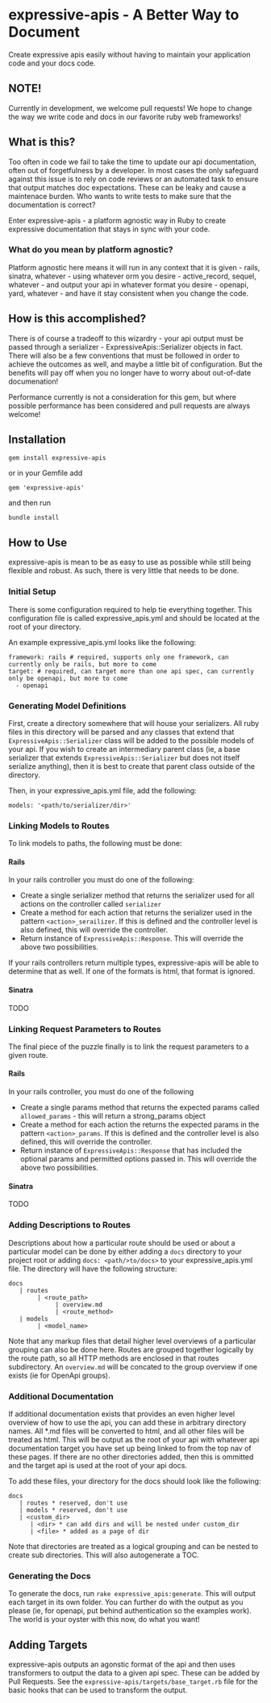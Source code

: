 # expressive-apis - A Better Way to Document

Create expressive apis easily without having to maintain your application code and your docs code.

## NOTE!

Currently in development, we welcome pull requests! We hope to change the way we write code and docs in
our favorite ruby web frameworks!

## What is this?

Too often in code we fail to take the time to update our api documentation, often out of forgetfulness
by a developer. In most cases the only safeguard against this issue is to rely on code reviews or an
automated task to ensure that output matches doc expectations. These can be leaky and cause a maintenace
burden. Who wants to write tests to make sure that the documentation is correct?

Enter expressive-apis - a platform agnostic way in Ruby to create expressive documentation that stays
in sync with your code.

### What do you mean by platform agnostic?

Platform agnostic here means it will run in any context that it is given - rails, sinatra, whatever - using
whatever orm you desire - active_record, sequel, whatever - and output your api in whatever format you desire -
openapi, yard, whatever - and have it stay consistent when you change the code.

## How is this accomplished?

There is of course a tradeoff to this wizardry - your api output must be passed through a serializer -
ExpressiveApis::Serializer objects in fact. There will also be a few conventions that must be followed
in order to achieve the outcomes as well, and maybe a little bit of configuration. But the benefits will
pay off when you no longer have to worry about out-of-date documenation!

Performance currently is not a consideration for this gem, but where possible performance has been considered
and pull requests are always welcome!

## Installation

`gem install expressive-apis`

or in your Gemfile add

`gem 'expressive-apis'`

and then run

`bundle install`

## How to Use

expressive-apis is mean to be as easy to use as possible while still being flexible and robust. As such, there
is very little that needs to be done.

### Initial Setup

There is some configuration required to help tie everything together. This configuration file is called expressive_apis.yml
and should be located at the root of your directory.

An example expressive_apis.yml looks like the following:

```
framework: rails # required, supports only one framework, can currently only be rails, but more to come
target: # required, can target more than one api spec, can currently only be openapi, but more to come
  - openapi
```

### Generating Model Definitions

First, create a directory somewhere that will house your serializers. All ruby files in this directory will be
parsed and any classes that extend that `ExpressiveApis::Serializer` class will be added to the possible models
of your api. If you wish to create an intermediary parent class (ie, a base serializer that extends `ExpressiveApis::Serializer`
but does not itself serialize anything), then it is best to create that parent class outside of the directory.

Then, in your expressive_apis.yml file, add the following:

```
models: '<path/to/serializer/dir>'
```

### Linking Models to Routes

To link models to paths, the following must be done:

#### Rails

In your rails controller you must do one of the following:

- Create a single serializer method that returns the serializer used for all actions on the controller called `serializer`
- Create a method for each action that returns the serializer used in the pattern `<action>_serailizer`. If this is defined
and the controller level is also defined, this will override the controller.
- Return instance of `ExpressiveApis::Response`. This will override the above two possibilities.

If your rails controllers return multiple types, expressive-apis will be able to determine that as well. If one of
the formats is html, that format is ignored.

#### Sinatra

TODO

### Linking Request Parameters to Routes

The final piece of the puzzle finally is to link the request parameters to a given route.

#### Rails

In your rails controller, you must do one of the following

- Create a single params method that returns the expected params called `allowed_params` - this will return a strong_params object
- Create a method for each action the returns the expected params in the pattern `<action>_params`. If this is defined
and the controller level is also defined, this will override the controller.
- Return instance of `ExpressiveApis::Response` that has included the optional params and permitted options passed in. This will override
the above two possibilities.

#### Sinatra

TODO

### Adding Descriptions to Routes

Descriptions about how a particular route should be used or about a particular model can be done by either adding a `docs` directory to your
project root or adding `docs: <path/>to/docs>` to your expressive_apis.yml file. The directory will have the following structure:

```
docs
   | routes
        | <route_path>
             | overview.md
             | <route_method>
   | models
        | <model_name>
```

Note that any markup files that detail higher level overviews of a particular grouping can also be done here. Routes are grouped together
logically by the route path, so all HTTP methods are enclosed in that routes subdirectory. An `overview.md` will be concated to the group
overview if one exists (ie for OpenApi groups).

### Additional Documentation

If additional documentation exists that provides an even higher level overview of how to use the api, you can add these in arbitrary directory
names. All *.md files will be converted to html, and all other files will be treated as html. This will be output as the root of your api with
whatever api documentation target you have set up being linked to from the top nav of these pages. If there are no other directories added, then
this is ommitted and the target api is used at the root of your api docs.

To add these files, your directory for the docs should look like the following:

```
docs
   | routes * reserved, don't use
   | models * reserved, don't use
   | <custom_dir>
      | <dir> * can add dirs and will be nested under custom_dir
      | <file> * added as a page of dir
```

Note that directories are treated as a logical grouping and can be nested to create sub directories. This will also autogenerate a TOC.

### Generating the Docs

To generate the docs, run `rake expressive_apis:generate`. This will output each target in its own folder. You can further do with the
output as you please (ie, for openapi, put behind authentication so the examples work). The world is your oyster with this now, do what you
want!

## Adding Targets

expressive-apis outputs an agonstic format of the api and then uses transformers to output the data to a given api spec. These can be
added by Pull Requests. See the `expressive-apis/targets/base_target.rb` file for the basic hooks that can be used to transform the output.
